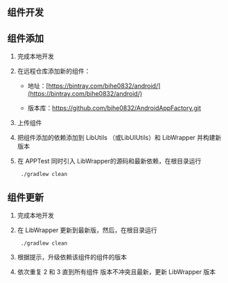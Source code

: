
## 组件开发

## 组件添加

1. 完成本地开发

2. 在远程仓库添加新的组件：

	- 地址：[https://bintray.com/bihe0832/android/](https://bintray.com/bihe0832/android/)
	
	- 版本库：https://github.com/bihe0832/AndroidAppFactory.git

3. 上传组件 

4. 把组件添加的依赖添加到 LibUtils （或LibUIUtils）和 LibWrapper 并构建新版本

5. 在 APPTest 同时引入 LibWrapper的源码和最新依赖，在根目录运行

		./gradlew clean 

## 组件更新

1. 完成本地开发

2. 在 LibWrapper 更新到最新版，然后，在根目录运行

		./gradlew clean 

3. 根据提示，升级依赖该组件的组件的版本

4. 依次重复 2 和 3 直到所有组件 版本不冲突且最新，更新 LibWrapper 版本
